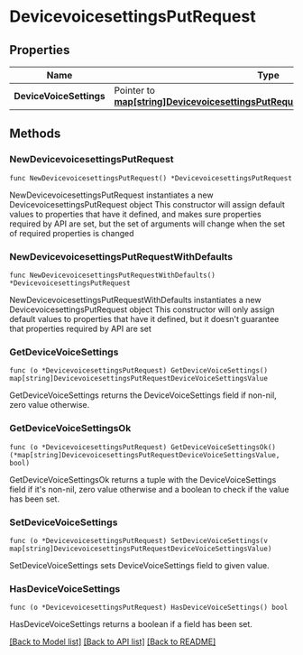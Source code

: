 # DevicevoicesettingsPutRequest

## Properties

Name | Type | Description | Notes
------------ | ------------- | ------------- | -------------
**DeviceVoiceSettings** | Pointer to [**map[string]DevicevoicesettingsPutRequestDeviceVoiceSettingsValue**](DevicevoicesettingsPutRequestDeviceVoiceSettingsValue.md) |  | [optional] 

## Methods

### NewDevicevoicesettingsPutRequest

`func NewDevicevoicesettingsPutRequest() *DevicevoicesettingsPutRequest`

NewDevicevoicesettingsPutRequest instantiates a new DevicevoicesettingsPutRequest object
This constructor will assign default values to properties that have it defined,
and makes sure properties required by API are set, but the set of arguments
will change when the set of required properties is changed

### NewDevicevoicesettingsPutRequestWithDefaults

`func NewDevicevoicesettingsPutRequestWithDefaults() *DevicevoicesettingsPutRequest`

NewDevicevoicesettingsPutRequestWithDefaults instantiates a new DevicevoicesettingsPutRequest object
This constructor will only assign default values to properties that have it defined,
but it doesn't guarantee that properties required by API are set

### GetDeviceVoiceSettings

`func (o *DevicevoicesettingsPutRequest) GetDeviceVoiceSettings() map[string]DevicevoicesettingsPutRequestDeviceVoiceSettingsValue`

GetDeviceVoiceSettings returns the DeviceVoiceSettings field if non-nil, zero value otherwise.

### GetDeviceVoiceSettingsOk

`func (o *DevicevoicesettingsPutRequest) GetDeviceVoiceSettingsOk() (*map[string]DevicevoicesettingsPutRequestDeviceVoiceSettingsValue, bool)`

GetDeviceVoiceSettingsOk returns a tuple with the DeviceVoiceSettings field if it's non-nil, zero value otherwise
and a boolean to check if the value has been set.

### SetDeviceVoiceSettings

`func (o *DevicevoicesettingsPutRequest) SetDeviceVoiceSettings(v map[string]DevicevoicesettingsPutRequestDeviceVoiceSettingsValue)`

SetDeviceVoiceSettings sets DeviceVoiceSettings field to given value.

### HasDeviceVoiceSettings

`func (o *DevicevoicesettingsPutRequest) HasDeviceVoiceSettings() bool`

HasDeviceVoiceSettings returns a boolean if a field has been set.


[[Back to Model list]](../README.md#documentation-for-models) [[Back to API list]](../README.md#documentation-for-api-endpoints) [[Back to README]](../README.md)


